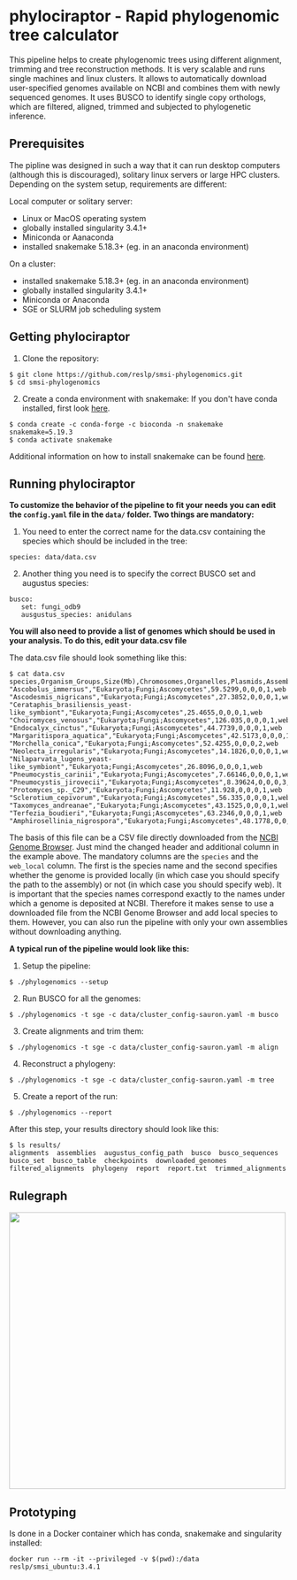 # phylociraptor - Rapid phylogenomic tree calculator 

This pipeline helps to create phylogenomic trees using different alignment, trimming and tree reconstruction methods. It is very scalable and runs single machines and linux clusters. It allows to automatically download user-specified genomes available on NCBI and combines them with newly sequenced genomes. It uses BUSCO to identify single copy orthologs, which are filtered, aligned, trimmed and subjected to phylogenetic inference. 

## Prerequisites
The pipline was designed in such a way that it can run desktop computers (although this is discouraged), solitary linux servers or large HPC clusters. Depending on the system setup, requirements are different: 

Local computer or solitary server:

- Linux or MacOS operating system
- globally installed singularity 3.4.1+ 
- Miniconda or Aanaconda 
- installed snakemake 5.18.3+ (eg. in an anaconda environment)

On a cluster:

- installed snakemake 5.18.3+ (eg. in an anaconda environment)
- globally installed singularity 3.4.1+
- Miniconda or Anaconda
- SGE or SLURM job scheduling system

## Getting phylociraptor

1. Clone the repository:

```
$ git clone https://github.com/reslp/smsi-phylogenomics.git
$ cd smsi-phylogenomics
```

2. Create a conda environment with snakemake:
If you don't have conda installed, first look [here](https://docs.conda.io/en/latest/miniconda.html).

```
$ conda create -c conda-forge -c bioconda -n snakemake snakemake=5.19.3
$ conda activate snakemake
```

Additional information on how to install snakemake can be found [here](https://snakemake.readthedocs.io/en/stable/getting_started/installation.html).

## Running phylociraptor 

**To customize the behavior of the pipeline to fit your needs you can edit the `config.yaml` file in the `data/` folder. Two things are mandatory:**

1. You need to enter the correct name for the data.csv containing the species which should be included in the tree:

```
species: data/data.csv
```

2. Another thing you need is to specify the correct BUSCO set and augustus species:

```
busco:
   set: fungi_odb9
   ausgustus_species: anidulans
```

**You will also need to provide a list of genomes which should be used in your analysis. To do this, edit your data.csv file**

The data.csv file should look something like this:

```
$ cat data.csv
species,Organism_Groups,Size(Mb),Chromosomes,Organelles,Plasmids,Assemblies,web_local
"Ascobolus_immersus","Eukaryota;Fungi;Ascomycetes",59.5299,0,0,0,1,web
"Ascodesmis_nigricans","Eukaryota;Fungi;Ascomycetes",27.3852,0,0,0,1,web
"Cerataphis_brasiliensis_yeast-like_symbiont","Eukaryota;Fungi;Ascomycetes",25.4655,0,0,0,1,web
"Choiromyces_venosus","Eukaryota;Fungi;Ascomycetes",126.035,0,0,0,1,web
"Endocalyx_cinctus","Eukaryota;Fungi;Ascomycetes",44.7739,0,0,0,1,web
"Margaritispora_aquatica","Eukaryota;Fungi;Ascomycetes",42.5173,0,0,0,1,web
"Morchella_conica","Eukaryota;Fungi;Ascomycetes",52.4255,0,0,0,2,web
"Neolecta_irregularis","Eukaryota;Fungi;Ascomycetes",14.1826,0,0,0,1,web
"Nilaparvata_lugens_yeast-like_symbiont","Eukaryota;Fungi;Ascomycetes",26.8096,0,0,0,1,web
"Pneumocystis_carinii","Eukaryota;Fungi;Ascomycetes",7.66146,0,0,0,1,web
"Pneumocystis_jirovecii","Eukaryota;Fungi;Ascomycetes",8.39624,0,0,0,3,web
"Protomyces_sp._C29","Eukaryota;Fungi;Ascomycetes",11.928,0,0,0,1,web
"Sclerotium_cepivorum","Eukaryota;Fungi;Ascomycetes",56.335,0,0,0,1,web
"Taxomyces_andreanae","Eukaryota;Fungi;Ascomycetes",43.1525,0,0,0,1,web
"Terfezia_boudieri","Eukaryota;Fungi;Ascomycetes",63.2346,0,0,0,1,web
"Amphirosellinia_nigrospora","Eukaryota;Fungi;Ascomycetes",48.1778,0,0,0,1,data/assemblies/assembly.fas
``` 

The basis of this file can be a CSV file directly downloaded from the [NCBI Genome Browser](https://www.ncbi.nlm.nih.gov/genome/browse#!/overview/). Just mind the changed header and additional column in the example above. The mandatory columns are the `species` and the `web_local` column. The first is the species name and the second specifies whether the genome is provided locally (in which case you should specify the path to the assembly) or not (in which case you should specify web). It is important that the species names correspond exactly to the names under which a genome is deposited at NCBI. Therefore it makes sense to use a downloaded file from the NCBI Genome Browser and add local species to them. However, you can also run the pipeline with only your own assemblies without downloading anything.



**A typical run of the pipeline would look like this:**


1. Setup the pipeline:

```
$ ./phylogenomics --setup
```

2. Run BUSCO for all the genomes:

```
$ ./phylogenomics -t sge -c data/cluster_config-sauron.yaml -m busco
```

3. Create alignments and trim them:

```
$ ./phylogenomics -t sge -c data/cluster_config-sauron.yaml -m align
```

4. Reconstruct a phylogeny:

```
$ ./phylogenomics -t sge -c data/cluster_config-sauron.yaml -m tree
```

5. Create a report of the run:

```
$ ./phylogenomics --report
```


After this step, your results directory should look like this:

```
$ ls results/
alignments  assemblies  augustus_config_path  busco  busco_sequences  busco_set  busco_table  checkpoints  downloaded_genomes  filtered_alignments  phylogeny  report  report.txt  trimmed_alignments
```


## Rulegraph

<img src="https://github.com/reslp/smsi-phylogenomics/blob/master/rulegraph.png" height="500">


## Prototyping

Is done in a Docker container which has conda, snakemake and singularity installed:

```
docker run --rm -it --privileged -v $(pwd):/data reslp/smsi_ubuntu:3.4.1
```
